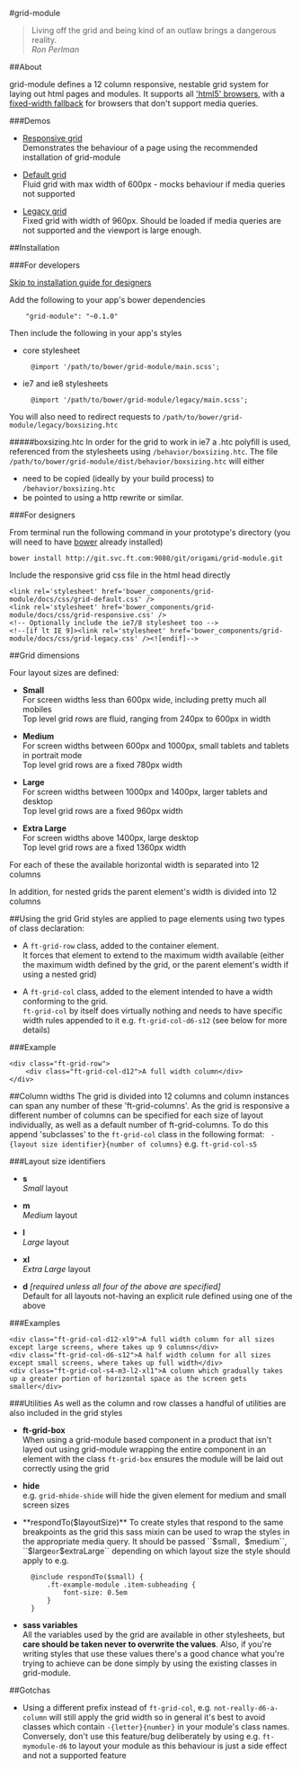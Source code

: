 #grid-module

> Living off the grid and being kind of an outlaw brings a dangerous reality.  
  *Ron Perlman*

##About

grid-module defines a 12 column responsive, nestable grid system for laying out html pages and modules.
It supports all ['html5' browsers](http://responsivenews.co.uk/post/18948466399/cutting-the-mustard), with a [fixed-width fallback](https://docs.google.com/a/ft.com/drawings/d/14vmVJzuO8k3KxOwf19kWfd8mdKP1qVt8Wuqi-HvuioA/) for browsers that don't support media queries.

###Demos

* [Responsive grid](grid-responsive.html)  
    Demonstrates the behaviour of a page using the recommended installation of grid-module

* [Default grid](grid-default.html)  
    Fluid grid with max width of 600px - mocks behaviour if media queries not supported

* [Legacy grid](grid-legacy.html)  
	Fixed grid with width of 960px. Should be loaded if media queries are not supported and the viewport is large enough.

##Installation

###For developers

[Skip to installation guide for designers](#designer-installation)

Add the following to your app's bower dependencies
   
   		"grid-module": "~0.1.0"

Then include the following in your app's styles

* core stylesheet  

    	@import '/path/to/bower/grid-module/main.scss';

* ie7 and ie8 stylesheets  

		@import '/path/to/bower/grid-module/legacy/main.scss';

You will also need to redirect requests to ``/path/to/bower/grid-module/legacy/boxsizing.htc``

#####boxsizing.htc
In order for the grid to work in ie7 a .htc polyfill is used, referenced from the stylesheets using ``/behavior/boxsizing.htc``. The file ``/path/to/bower/grid-module/dist/behavior/boxsizing.htc`` will either

* need to be copied (ideally by your build process) to ``/behavior/boxsizing.htc``
* be pointed to using a http rewrite or similar<a id="designer-installation">.</a>

###For designers

From terminal run the following command in your prototype's directory (you will need to have [bower](http://bower.io/) already installed)

	bower install http://git.svc.ft.com:9080/git/origami/grid-module.git

Include the responsive grid css file in the html head directly

	<link rel='stylesheet' href='bower_components/grid-module/docs/css/grid-default.css' /> 
	<link rel='stylesheet' href='bower_components/grid-module/docs/css/grid-responsive.css' /> 
	<!-- Optionally include the ie7/8 stylesheet too -->
	<!--[if lt IE 9]><link rel='stylesheet' href='bower_components/grid-module/docs/css/grid-legacy.css' /><![endif]-->


##Grid dimensions

Four layout sizes are defined:

* **Small**  
For screen widths less than 600px wide, including pretty much all mobiles  
Top level grid rows are fluid, ranging from 240px to 600px in width

* **Medium**  
For screen widths between 600px and 1000px, small tablets and tablets in portrait mode  
Top level grid rows are a fixed 780px width

* **Large**  
For screen widths between 1000px and 1400px, larger tablets and desktop  
Top level grid rows are a fixed 960px width

* **Extra Large**  
For screen widths above 1400px, large desktop  
Top level grid rows are a fixed 1360px width

For each of these the available horizontal width is separated into 12 columns

In addition, for nested grids the parent element's width is divided into 12 columns


##Using the grid
Grid styles are applied to page elements using two types of class declaration:

* A ``ft-grid-row`` class, added to the container element.  
It forces that element to extend to the maximum width available (either the maximum width defined by the grid, or the parent element's width if using a nested grid)

* A ``ft-grid-col`` class, added to the element intended to have a width conforming to the grid.  
``ft-grid-col`` by itself does virtually nothing and needs to have specific width rules appended to it e.g. ``ft-grid-col-d6-s12`` (see below for more details)  


###Example

	<div class="ft-grid-row">
		<div class="ft-grid-col-d12">A full width column</div>
	</div>


##Column widths
The grid is divided into 12 columns and column instances can span any number of these 'ft-grid-columns'. As the grid is responsive a different number of columns can be specified for each size of layout individually, as well as a default number of ft-grid-columns. To do this append 'subclasses' to the ``ft-grid-col`` class in the following format: `` -{layout size identifier}{number of columns}`` e.g. ``ft-grid-col-s5``

###Layout size identifiers

 * **s**  
 *Small* layout

 * **m**  
 *Medium* layout

* **l**  
 *Large* layout

* **xl**  
 *Extra Large* layout

* **d** *[required unless all four of the above are specified]*  
 Default for all layouts not-having an explicit rule defined using one of the above 


###Examples

	<div class="ft-grid-col-d12-xl9">A full width column for all sizes except large screens, where takes up 9 columns</div>
	<div class="ft-grid-col-d6-s12">A half width column for all sizes except small screens, where takes up full width</div>
	<div class="ft-grid-col-s4-m3-l2-xl1">A column which gradually takes up a greater portion of horizontal space as the screen gets smaller</div>

###Utilities
As well as the column and row classes a handful of utilities are also included in the grid styles

* **ft-grid-box**  
When using a grid-module based component in a product that isn't layed out using grid-module wrapping the entire component in an element with the class ``ft-grid-box`` ensures the module will be laid out correctly using the grid

* **hide**  
e.g. ``grid-mhide-shide`` will hide the given element for medium and small screen sizes

* **respondTo($layoutSize)**  
To create styles that respond to the same breakpoints as the grid this sass mixin can be used to wrap the styles in the appropriate media query. It should be passed ``$small``, ``$medium``, ``$large`` or ``$extraLarge`` depending on which layout size the style should apply to e.g.

	    @include respondTo($small) {
	    	.ft-example-module .item-subheading {
	    		font-size: 0.5em
	    	}
	    }

* **sass variables**  
All the variables used by the grid are available in other stylesheets, but **care should be taken never to overwrite the values**. Also, if you're writing styles that use these values there's a good chance what you're trying to achieve can be done simply by using the existing classes in grid-module.


##Gotchas

* Using a different prefix instead of ``ft-grid-col``, e.g. ``not-really-d6-a-column`` will still apply the grid width so in general it's best to avoid classes which contain ``-{letter}{number}`` in your module's class names. Conversely, don't use this feature/bug deliberately by using e.g. ``ft-mymodule-d6`` to layout your module as this behaviour is just a side effect and not a supported feature
